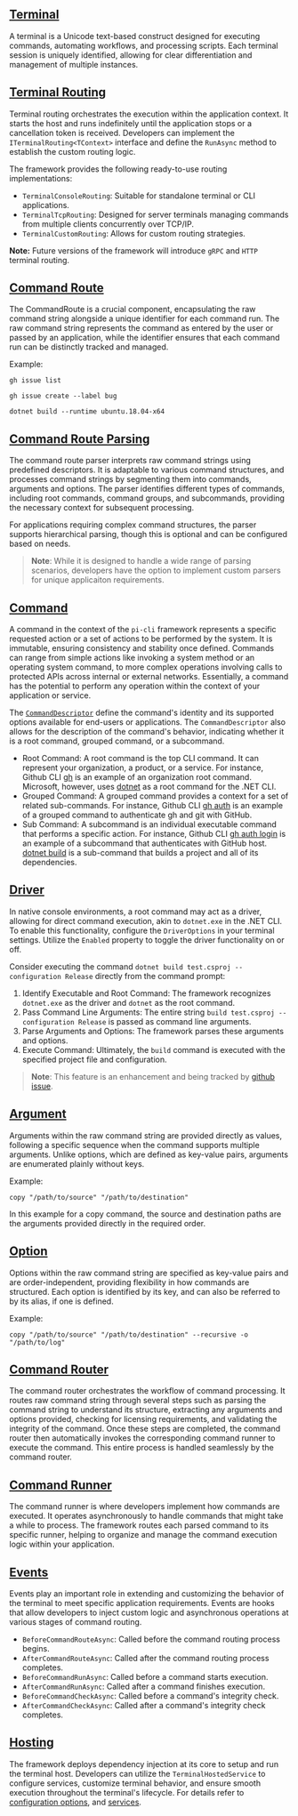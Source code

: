 ## [Terminal](xref:PerpetualIntelligence.Terminal.Runtime.Terminal)
A terminal is a Unicode text-based construct designed for executing commands, automating workflows, and processing scripts. Each terminal session is uniquely identified, allowing for clear differentiation and management of multiple instances.

## [Terminal Routing](xref:PerpetualIntelligence.Terminal.Runtime.ITerminalRouting`1)
Terminal routing orchestrates the execution within the application context. It starts the host and runs indefinitely until the application stops or a cancellation token is received. Developers can implement the `ITerminalRouting<TContext>` interface and define the `RunAsync` method to establish the custom routing logic. 

The framework provides the following ready-to-use routing implementations:

- `TerminalConsoleRouting`: Suitable for standalone terminal or CLI applications.
- `TerminalTcpRouting`: Designed for server terminals managing commands from multiple clients concurrently over TCP/IP.
- `TerminalCustomRouting`: Allows for custom routing strategies.

**Note:** Future versions of the framework will introduce `gRPC` and `HTTP` terminal routing.

## [Command Route](xref:PerpetualIntelligence.Terminal.Commands.CommandRoute)
The CommandRoute is a crucial component, encapsulating the raw command string alongside a unique identifier for each command run. The raw command string represents the command as entered by the user or passed by an application, while the identifier ensures that each command run can be distinctly tracked and managed.

Example:
```
gh issue list
 
gh issue create --label bug
 
dotnet build --runtime ubuntu.18.04-x64
```

## [Command Route Parsing](xref:PerpetualIntelligence.Terminal.Commands.Parsers.CommandRouteParser)
The command route parser interprets raw command strings using predefined descriptors. It is adaptable to various command structures, and processes command strings by segmenting them into commands, arguments and options. The parser identifies different types of commands, including root commands, command groups, and subcommands, providing the necessary context for subsequent processing. 

For applications requiring complex command structures, the parser supports hierarchical parsing, though this is optional and can be configured based on needs. 

> **Note**: While it is designed to handle a wide range of parsing scenarios, developers have the option to implement custom parsers for unique applicaiton requirements.

## [Command](xref:PerpetualIntelligence.Terminal.Commands.Command)
A command in the context of the `pi-cli` framework represents a specific requested action or a set of actions to be performed by the system. It is immutable, ensuring consistency and stability once defined. Commands can range from simple actions like invoking a system method or an operating system command, to more complex operations involving calls to protected APIs across internal or external networks. Essentially, a command has the potential to perform any operation within the context of your application or service.

The [`CommandDescriptor`](xref:PerpetualIntelligence.Terminal.Commands.CommandDescriptor) define the command's identity and its supported options available for end-users or applications. The `CommandDescriptor` also allows for the description of the command's behavior, indicating whether it is a root command, grouped command, or a subcommand.

- Root Command: A root command is the top CLI command. It can represent your organization, a product, or a service. For instance, Github CLI [gh](https://cli.github.com/manual/gh) is an example of an organization root command. Microsoft, however, uses [dotnet](https://docs.microsoft.com/en-us/dotnet/core/tools/dotnet) as a root command for the .NET CLI. 
- Grouped Command: A grouped command provides a context for a set of related sub-commands. For instance, Github CLI [gh auth](https://cli.github.com/manual/gh_auth) is an example of a grouped command to authenticate gh and git with GitHub. 
- Sub Command: A subcommand is an individual executable command that performs a specific action. For instance, Github CLI [gh auth login](https://cli.github.com/manual/gh_auth_login) is an example of a subcommand that authenticates with GitHub host. [dotnet build](https://docs.microsoft.com/en-us/dotnet/core/tools/dotnet-build) is a sub-command that builds a project and all of its dependencies.

## [Driver](xref:PerpetualIntelligence.Terminal.Configuration.Options.DriverOptions)
In native console environments, a root command may act as a driver, allowing for direct command execution, akin to `dotnet.exe` in the .NET CLI. To enable this functionality, configure the `DriverOptions` in your terminal settings. Utilize the `Enabled` property to toggle the driver functionality on or off.

Consider executing the command `dotnet build test.csproj --configuration Release` directly from the command prompt:

1. Identify Executable and Root Command: The framework recognizes `dotnet.exe` as the driver and `dotnet` as the root command.
2. Pass Command Line Arguments: The entire string `build test.csproj --configuration Release` is passed as command line arguments.
3. Parse Arguments and Options: The framework parses these arguments and options.
4. Execute Command: Ultimately, the `build` command is executed with the specified project file and configuration.

> **Note**: This feature is an enhancement and being tracked by [github issue](https://github.com/perpetualintelligence/oneterminal/issues/107).

## [Argument](xref:PerpetualIntelligence.Terminal.Commands.Argument)
Arguments within the raw command string are provided directly as values, following a specific sequence when the command supports multiple arguments. Unlike options, which are defined as key-value pairs, arguments are enumerated plainly without keys.

Example:
```
copy "/path/to/source" "/path/to/destination"
```

In this example for a copy command, the source and destination paths are the arguments provided directly in the required order.

## [Option](xref:PerpetualIntelligence.Terminal.Commands.Option)
Options within the raw command string are specified as key-value pairs and are order-independent, providing flexibility in how commands are structured. Each option is identified by its key, and can also be referred to by its alias, if one is defined.

Example:
```
copy "/path/to/source" "/path/to/destination" --recursive -o "/path/to/log"
```

## [Command Router](xref:PerpetualIntelligence.Terminal.Commands.Routers.CommandRouter)
The command router orchestrates the workflow of command processing. It routes raw command string through several steps such as parsing the command string to understand its structure, extracting any arguments and options provided, checking for licensing requirements, and validating the integrity of the command. Once these steps are completed, the command router then automatically invokes the corresponding command runner to execute the command. This entire process is handled seamlessly by the command router.

## [Command Runner](xref:PerpetualIntelligence.Terminal.Commands.Runners.CommandRunner`1)
The command runner is where developers implement how commands are executed. It operates asynchronously to handle commands that might take a while to process. The framework routes each parsed command to its specific runner, helping to organize and manage the command execution logic within your application.

## [Events](xref:PerpetualIntelligence.Terminal.Events.IAsyncEventHandler)
Events play an important role in extending and customizing the behavior of the terminal to meet specific application requirements. Events are hooks that allow developers to inject custom logic and asynchronous operations at various stages of command routing.

- `BeforeCommandRouteAsync`: Called before the command routing process begins.
- `AfterCommandRouteAsync`: Called after the command routing process completes.
- `BeforeCommandRunAsync`: Called before a command starts execution.
- `AfterCommandRunAsync`: Called after a command finishes execution.
- `BeforeCommandCheckAsync`: Called before a command's integrity check.
- `AfterCommandCheckAsync`: Called after a command's integrity check completes.

## [Hosting](xref:PerpetualIntelligence.Terminal.Hosting)
The framework deploys dependency injection at its core to setup and run the terminal host. Developers can utilize the `TerminalHostedService` to configure services, customize terminal behavior, and ensure smooth execution throughout the terminal's lifecycle. For details refer to [configuration options](../configuration-options.md), and [services](../services.md).
